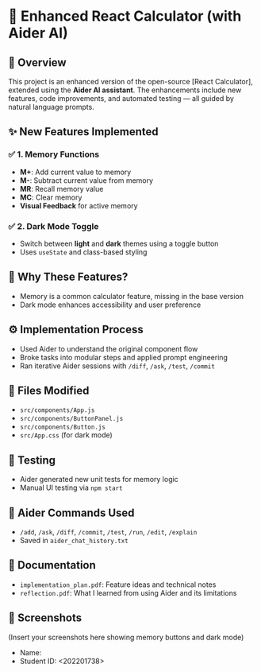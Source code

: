 # 🧮 Enhanced React Calculator (with Aider AI)

## 📌 Overview
This project is an enhanced version of the open-source [React Calculator], extended using the **Aider AI assistant**. The enhancements include new features, code improvements, and automated testing — all guided by natural language prompts.

## ✨ New Features Implemented

### ✅ 1. Memory Functions
- **M+**: Add current value to memory
- **M-**: Subtract current value from memory
- **MR**: Recall memory value
- **MC**: Clear memory
- **Visual Feedback** for active memory

### ✅ 2. Dark Mode Toggle
- Switch between **light** and **dark** themes using a toggle button
- Uses `useState` and class-based styling

## 🧠 Why These Features?
- Memory is a common calculator feature, missing in the base version
- Dark mode enhances accessibility and user preference

## ⚙️ Implementation Process
- Used Aider to understand the original component flow
- Broke tasks into modular steps and applied prompt engineering
- Ran iterative Aider sessions with `/diff`, `/ask`, `/test`, `/commit`

## 📁 Files Modified
- `src/components/App.js`
- `src/components/ButtonPanel.js`
- `src/components/Button.js`
- `src/App.css` (for dark mode)

## 🧪 Testing
- Aider generated new unit tests for memory logic
- Manual UI testing via `npm start`

## 🤖 Aider Commands Used
- `/add`, `/ask`, `/diff`, `/commit`, `/test`, `/run`, `/edit`, `/explain`
- Saved in `aider_chat_history.txt`

## 🧾 Documentation
- `implementation_plan.pdf`: Feature ideas and technical notes
- `reflection.pdf`: What I learned from using Aider and its limitations

## 📸 Screenshots
(Insert your screenshots here showing memory buttons and dark mode)

- Name: <Lujain Ahmad>
- Student ID: <202201738>

